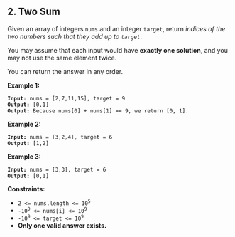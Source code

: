 ## 2. Two Sum
Given an array of integers `nums` and an integer `target`, return *indices of the two numbers such that they add up to `target`*.

You may assume that each input would have **exactly one solution**, and you may not use the same element twice.

You can return the answer in any order.

**Example 1:**
<pre><code><b>Input:</b> nums = [2,7,11,15], target = 9
<b>Output:</b> [0,1]
<b>Output:</b> Because nums[0] + nums[1] == 9, we return [0, 1].
</code></pre>

**Example 2:**
<pre><code><b>Input:</b> nums = [3,2,4], target = 6
<b>Output:</b> [1,2]
</code></pre>

**Example 3:**
<pre><code><b>Input:</b> nums = [3,3], target = 6
<b>Output:</b> [0,1]
</code></pre>

**Constraints:**
* <code>2 <= nums.length <= 10<sup>5</sup></code>
* <code>-10<sup>9</sup> <= nums[i] <= 10<sup>9</sup></code>
* <code>-10<sup>9</sup> <= target <= 10<sup>9</sup></code>
* **Only one valid answer exists.**